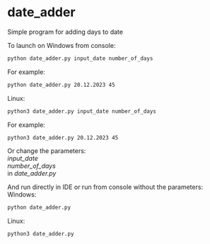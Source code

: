 # date_adder
Simple program for adding days to date  
  
To launch on Windows from console:
```bash
python date_adder.py input_date number_of_days
```
For example:
```bash
python date_adder.py 20.12.2023 45
```
  
Linux:
```bash
python3 date_adder.py input_date number_of_days
```
For example:
```bash
python3 date_adder.py 20.12.2023 45
```
  
Or change the parameters:  
*input_date*  
*number_of_days*  
in *date_adder.py* 
  
And run directly in IDE or run from console without the parameters:  
Windows:
```bash
python date_adder.py
```
Linux:
```bash
python3 date_adder.py
```
